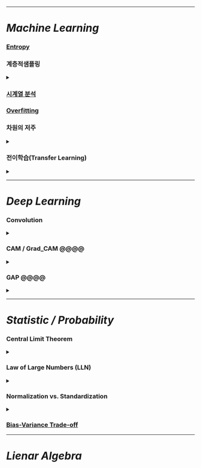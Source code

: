 ****
# *Machine Learning*

### [Entropy](https://github.com/EricChoii/ai-terms/blob/main/entropy.md)

### 계층적샘플링
<details markdown="1">
<summary></summary>
모집단의 데이터 분포 비율을 유지하면서 데이터를 샘플링(취득)하는 것을 말합니다
</details>

### [시계열 분석](https://github.com/EricChoii/ai-terms/blob/main/time-series-analysis.md)
### [Overfitting](https://github.com/EricChoii/ai-terms/blob/main/overfitting.md)
### 차원의 저주
<details markdown="1">
<summary></summary>
차원이 증가하면서 학습데이터 수가 차원 수보다 적어져서 성능이 저하되는 현상
</details>

### 전이학습(Transfer Learning)
<details markdown="1">
<summary></summary>
전이 학습(Transfer Learning)은 특정 분야에서 학습된 신경망의 일부 능력을 유사하거나 전혀 새로운 분야에서 사용되는 신경망의 학습에 이용하는 것을 의미합니다.
</details>

****
# *Deep Learning*
### Convolution
<details markdown="1">
<summary></summary>
이미지에서 feature를 뽑기위해 사용하는 합성곱 연산 과정이다.
</details>

### CAM / Grad_CAM @@@@
<details markdown="1">
<summary></summary>

</details>

### GAP @@@@
<details markdown="1">
<summary></summary>

</details>

****
# *Statistic / Probability*

### Central Limit Theorem
<details markdown="1">
<summary></summary>

#### 정의
모집단(평균: μ, 표준편차: σ)이 어떤 분포를 따르던지 무관하게, 표본평균의 표본분포는 n이 커지면(>= 30) 평균이 μ이고 표준편차가 σ/n인 **정규분포**를 따른다.

#### 의의
표본평균을 통해서 모집단의 모수인 모평균과 모표준편차를 추정할 수 있는 확률적 근거 제시
</details>

### Law of Large Numbers (LLN)
<details markdown="1">
<summary></summary>
경험적 확률과 수학적 확률 사이의 관계를 나타내는 법칙; 표본집단의 크기가 커지면 그 표본평균이 모평균에 가까워짐을 의미
</details>

### Normalization vs. Standardization
<details markdown="1">
<summary></summary>
정규화: [0, 1] 분포

표준화: 평균 0, 표준편차 1 분포
</details>

### [Bias-Variance Trade-off](https://github.com/EricChoii/lg-ai-auto-driving-radar-sensor/blob/main/supervised-learning/sl-foundation.md)

****
# *Lienar Algebra*

